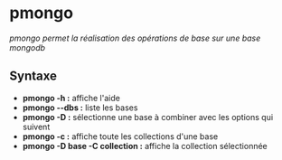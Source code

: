 # pmongo

*pmongo permet la réalisation des opérations de base sur une base mongodb*

## Syntaxe
* **pmongo -h :** affiche l'aide
* **pmongo --dbs :** liste les bases
* **pmongo -D :** sélectionne une base à combiner avec les options qui suivent
* **pmongo -c :** affiche toute les collections d'une base
* **pmongo -D base -C collection :** affiche la collection sélectionnée

